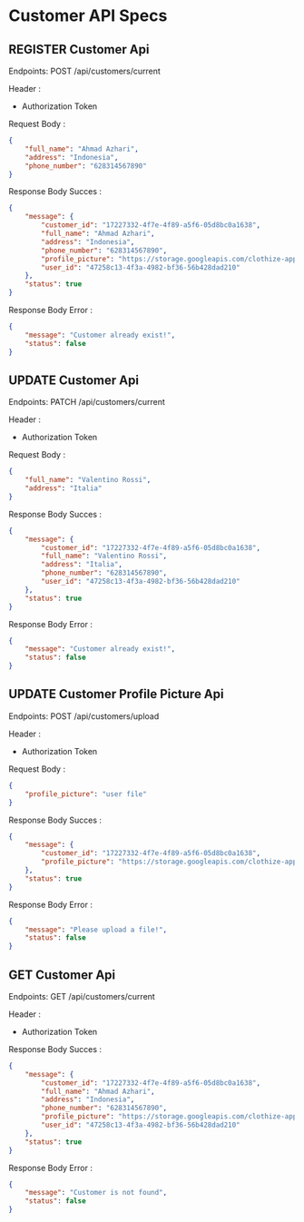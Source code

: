 # Customer API Specs

## REGISTER Customer Api

Endpoints: POST /api/customers/current

Header :

- Authorization Token

Request Body :

<!-- profile_picture punya route request sendiri untuk create akan menggunakan default avatar -->

```json
{
	"full_name": "Ahmad Azhari",
	"address": "Indonesia",
	"phone_number": "628314567890"
}
```

Response Body Succes :

```json
{
	"message": {
		"customer_id": "17227332-4f7e-4f89-a5f6-05d8bc0a1638",
		"full_name": "Ahmad Azhari",
		"address": "Indonesia",
		"phone_number": "628314567890",
		"profile_picture": "https://storage.googleapis.com/clothize-app/default-profile-pict.png",
		"user_id": "47258c13-4f3a-4982-bf36-56b428dad210"
	},
	"status": true
}
```

Response Body Error :

```json
{
	"message": "Customer already exist!",
	"status": false
}
```

## UPDATE Customer Api

Endpoints: PATCH /api/customers/current

Header :

- Authorization Token

Request Body :

<!-- profile_picture punya route request sendiri & setelah update redirect ke login lagi, untuk dapat token dengan data baru -->

```json
{
	"full_name": "Valentino Rossi",
	"address": "Italia"
}
```

Response Body Succes :

```json
{
	"message": {
		"customer_id": "17227332-4f7e-4f89-a5f6-05d8bc0a1638",
		"full_name": "Valentino Rossi",
		"address": "Italia",
		"phone_number": "628314567890",
		"user_id": "47258c13-4f3a-4982-bf36-56b428dad210"
	},
	"status": true
}
```

Response Body Error :

```json
{
	"message": "Customer already exist!",
	"status": false
}
```

## UPDATE Customer Profile Picture Api

Endpoints: POST /api/customers/upload

Header :

- Authorization Token

Request Body :

<!-- profile_picture punya route request sendiri & setelah update redirect ke login lagi, untuk dapat token dengan data baru -->
<!-- untuk file gambar max 2MB -->

```json
{
	"profile_picture": "user file"
}
```

Response Body Succes :

```json
{
	"message": {
		"customer_id": "17227332-4f7e-4f89-a5f6-05d8bc0a1638",
		"profile_picture": "https://storage.googleapis.com/clothize-app/userfile.png"
	},
	"status": true
}
```

Response Body Error :

```json
{
	"message": "Please upload a file!",
	"status": false
}
```

## GET Customer Api

Endpoints: GET /api/customers/current

Header :

- Authorization Token

Response Body Succes :

```json
{
	"message": {
		"customer_id": "17227332-4f7e-4f89-a5f6-05d8bc0a1638",
		"full_name": "Ahmad Azhari",
		"address": "Indonesia",
		"phone_number": "628314567890",
		"profile_picture": "https://storage.googleapis.com/clothize-app/default-profile-pict.png",
		"user_id": "47258c13-4f3a-4982-bf36-56b428dad210"
	},
	"status": true
}
```

Response Body Error :

```json
{
	"message": "Customer is not found",
	"status": false
}
```
